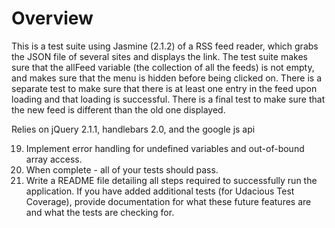 # Overview

This is a test suite using Jasmine (2.1.2) of a RSS feed reader, which grabs the JSON file of several sites and displays the link. The test suite makes sure that the allFeed variable (the collection of all the feeds) is not empty, and makes sure that the menu is hidden before being clicked on. There is a separate test to make sure that there is at least one entry in the feed upon loading and that loading is successful. There is a final test to make sure that the new feed is different than the old one displayed.

Relies on jQuery 2.1.1, handlebars 2.0, and the google js api

19. Implement error handling for undefined variables and out-of-bound array access.
20. When complete - all of your tests should pass.
21. Write a README file detailing all steps required to successfully run the application. If you have added additional tests (for Udacious Test Coverage),  provide documentation for what these future features are and what the tests are checking for.
